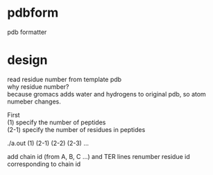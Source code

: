 # pdbform
pdb formatter 

# design
read residue number from template pdb   
why residue number?   
because gromacs adds water and hydrogens to original pdb, so atom numeber changes.  


First  
(1) specify the number of peptides  
(2-1) specify the number of residues in peptides  

./a.out (1) (2-1) (2-2) (2-3) ...

add chain id (from A, B, C ...) and TER lines
renumber residue id corresponding to chain id
